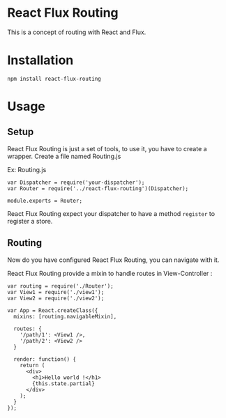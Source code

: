 # React Flux Routing

This is a concept of routing with React and Flux.

# Installation

```
npm install react-flux-routing
```

# Usage

## Setup

React Flux Routing is just a set of tools, to use it, you have to create a wrapper.
Create a file named Routing.js

Ex: Routing.js

```
var Dispatcher = require('your-dispatcher');
var Router = require('../react-flux-routing')(Dispatcher);

module.exports = Router;
```

React Flux Routing expect your dispatcher to have a method ```register``` to register a store.


## Routing

Now do you have configured React Flux Routing, you can navigate with it.

React Flux Routing provide a mixin to handle routes in View-Controller :

```
var routing = require('./Router');
var View1 = require('./view1');
var View2 = require('./view2');

var App = React.createClass({
  mixins: [routing.navigableMixin],

  routes: {
    '/path/1': <View1 />,
    '/path/2': <View2 />
  }

  render: function() {
    return (
      <div>
        <h1>Hello world !</h1>
        {this.state.partial}
      </div>
    );
  }
});

```

